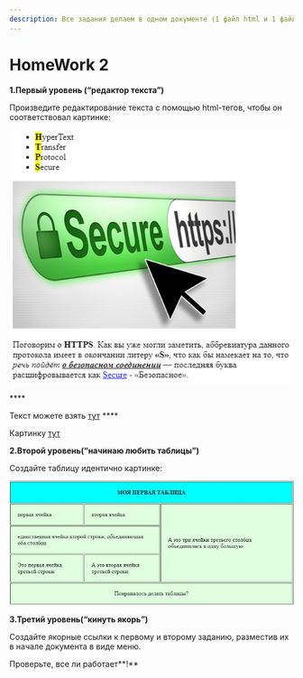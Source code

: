 ```yaml
---
description: Все задания делаем в одном документе (1 файл html и 1 файл css)!!!
---
```


# HomeWork 2

**1.Первый уровень \(“редактор текста”\)**

Произведите редактирование текста с помощью html-тегов, чтобы он соответствовал картинке:

![](../.gitbook/assets/hw2.1.png)

\*\*\*\*

Текст можете взять [тут](https://github.com/olgamaslovaolga/Alevel-Markup/raw/master/hw1.1-text) ****

Картинку [тут](https://sheensay.ru/wp-content/uploads/2016/10/ssl-cert.jpg)



**2.Второй уровень\(“начинаю любить таблицы”\)**

Создайте таблицу идентично картинке:

![](../.gitbook/assets/hw-2.2.jpg)



**3.Третий уровень\(“кинуть якорь”\)**

Создайте якорные ссылки к первому и второму заданию, разместив их в начале документа в виде меню. 

Проверьте, все ли работает**!**

